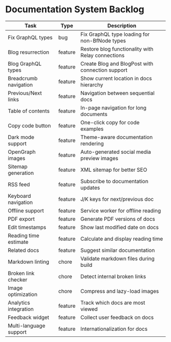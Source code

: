 # Documentation System Backlog

| Task                   | Type    | Description                                       |
| ---------------------- | ------- | ------------------------------------------------- |
| Fix GraphQL types      | bug     | Fix GraphQL type loading for non-BfNode types     |
| Blog resurrection      | feature | Restore blog functionality with Relay connections |
| Blog GraphQL types     | feature | Create Blog and BlogPost with connection support  |
| Breadcrumb navigation  | feature | Show current location in docs hierarchy           |
| Previous/Next links    | feature | Navigation between sequential docs                |
| Table of contents      | feature | In-page navigation for long documents             |
| Copy code button       | feature | One-click copy for code examples                  |
| Dark mode support      | feature | Theme-aware documentation rendering               |
| OpenGraph images       | feature | Auto-generated social media preview images        |
| Sitemap generation     | feature | XML sitemap for better SEO                        |
| RSS feed               | feature | Subscribe to documentation updates                |
| Keyboard navigation    | feature | J/K keys for next/previous doc                    |
| Offline support        | feature | Service worker for offline reading                |
| PDF export             | feature | Generate PDF versions of docs                     |
| Edit timestamps        | feature | Show last modified date on docs                   |
| Reading time estimate  | feature | Calculate and display reading time                |
| Related docs           | feature | Suggest similar documentation                     |
| Markdown linting       | chore   | Validate markdown files during build              |
| Broken link checker    | chore   | Detect internal broken links                      |
| Image optimization     | chore   | Compress and lazy-load images                     |
| Analytics integration  | feature | Track which docs are most viewed                  |
| Feedback widget        | feature | Collect user feedback on docs                     |
| Multi-language support | feature | Internationalization for docs                     |
